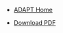* [ADAPT Home](https://adapt.paris21.org/home/)

* <a href="_media/ADAPT_Manual_April 2019_Final_v1.2.pdf" download>Download PDF<a>
